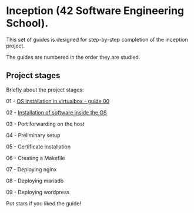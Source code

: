 # Inception (42 Software Engineering School).

This set of guides is designed for step-by-step completion of the inception project.

The guides are numbered in the order they are studied.

## Project stages

Briefly about the project stages:



01 - [OS installation in virtualbox - guide 00](https://github.com/byaliego/inception/wiki/00__Inception-42)

02 - [Installation of software inside the OS](www.google.com)

03 - Port forwarding on the host

04 - Preliminary setup 

05 - Certificate installation

06 - Creating a Makefile

07 - Deploying nginx

08 - Deploying mariadb

09 - Deploying wordpress


Put stars if you liked the guide!
